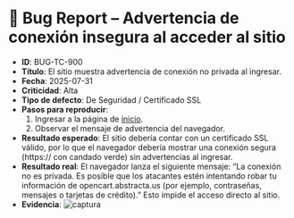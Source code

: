 # 🐞 Bug Report – Advertencia de conexión insegura al acceder al sitio

- **ID**: BUG-TC-900
- **Título**: El sitio muestra advertencia de conexión no privada al ingresar.
- **Fecha**: 2025-07-31
- **Criticidad**: Alta
- **Tipo de defecto**: De Seguridad / Certificado SSL
- **Pasos para reproducir**:
  1. Ingresar a la página de [inicio](https://opencart.abstracta.us/).
  2. Observar el mensaje de advertencia del navegador.
- **Resultado esperado**: El sitio debería contar con un certificado SSL válido, por lo que el navegador debería mostrar una conexión segura (https:// con candado verde) sin advertencias al ingresar.
- **Resultado real**: El navegador lanza el siguiente mensaje: “La conexión no es privada. Es posible que los atacantes estén intentando robar tu información de opencart.abstracta.us (por ejemplo, contraseñas, mensajes o tarjetas de crédito).” Esto impide el acceso directo al sitio.
- **Evidencia**: ![captura](../evidencias/captura-651.png)